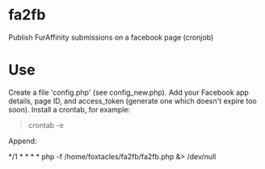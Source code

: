 fa2fb
=====

Publish FurAffinity submissions on a facebook page (cronjob)

Use
=====
Create a file 'config.php' (see config_new.php). Add your Facebook app details, page ID, and access_token (generate one which doesn't expire too soon). Install a crontab, for example:

> crontab -e

Append:

*/1 * * * * php -f /home/foxtacles/fa2fb/fa2fb.php &> /dev/null
